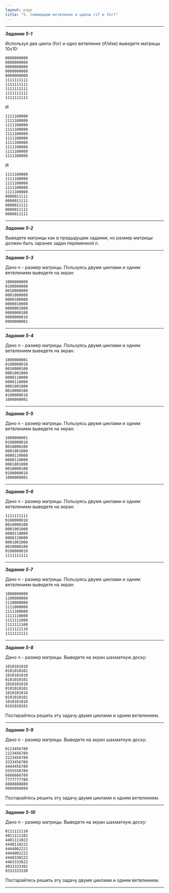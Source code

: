 ```yaml
---
layout: page
title: "5. Совмещаем ветвления и циклы (if и for)"
---
```


---

_**Задание 5-1**_

Используя два цикла (for) и одно ветвление (if/else) выведете матрицы 10x10:

```
0000000000
0000000000
0000000000
0000000000
0000000000
1111111111
1111111111
1111111111
1111111111
1111111111
```

И

```
1111100000
1111100000
1111100000
1111100000
1111100000
1111100000
1111100000
1111100000
1111100000
1111100000
```

И

```
1111100000
1111100000
1111100000
1111100000
1111100000
0000011111
0000011111
0000011111
0000011111
0000011111
```

---

_**Задание 5-2**_

Выведете матрицы как в предыдущем задании, но размер матрицы должен быть заранее задан переменной n.

---

_**Задание 5-3**_

Дано n - размер матрицы. Пользуясь двумя циклами и одним ветвлением выведете на экран:

```
1000000000
0100000000
0010000000
0001000000
0000100000
0000010000
0000001000
0000000100
0000000010
0000000001
```

---

_**Задание 5-4**_

Дано n - размер матрицы. Пользуясь двумя циклами и одним ветвлением выведете на экран:

```
1000000001
0100000010
0010000100
0001001000
0000110000
0000110000
0001001000
0010000100
0100000010
1000000001
```

---

_**Задание 5-5**_

Дано n - размер матрицы. Пользуясь двумя циклами и одним ветвлением выведете на экран:

```
1000000001
0100000010
0010000100
0001001000
0000110000
0000110000
0001001000
0010000100
0100000010
1000000001
```

---

_**Задание 5-6**_

Дано n - размер матрицы. Пользуясь двумя циклами и одним ветвлением выведете на экран:

```
1111111111
0100000010
0010000100
0001001000
0000110000
0000110000
0001001000
0010000100
0100000010
1111111111
```

---

_**Задание 5-7**_

Дано n - размер матрицы. Пользуясь двумя циклами и одним ветвлением выведете на экран:

```
1000000000
1100000000
1110000000
1111000000
1111100000
1111110000
1111111000
1111111100
1111111110
1111111111
```

---

_**Задание 5-8**_

Дано n - размер матрицы. Выведете на экран шахматную доску:

```
1010101010
0101010101
1010101010
0101010101
1010101010
0101010101
1010101010
0101010101
1010101010
0101010101
```

Постарайтесь решить эту задачу двумя циклами и одним ветвлением.

---

_**Задание 5-9**_

Дано n - размер матрицы. Выведете на экран шахматную доску:

```
0123456789
1123456789
2223456789
3333456789
4444456789
5555556789
6666666789
7777777789
8888888889
9999999999
```

Постарайтесь решить эту задачу двумя циклами и одним ветвлением.

---

_**Задание 5-10**_

Дано n - размер матрицы. Выведете на экран шахматную доску:

```
0111111110
4011111102
4401111022
4440110222
4444002222
4444002222
4440330222
4403333022
4033333302
0333333330
```

Постарайтесь решить эту задачу двумя циклами и одним ветвлением.

---
